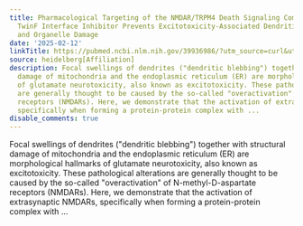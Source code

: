 ```yaml
---
title: Pharmacological Targeting of the NMDAR/TRPM4 Death Signaling Complex with a
  TwinF Interface Inhibitor Prevents Excitotoxicity-Associated Dendritic Blebbing
  and Organelle Damage
date: '2025-02-12'
linkTitle: https://pubmed.ncbi.nlm.nih.gov/39936986/?utm_source=curl&utm_medium=rss&utm_campaign=pubmed-2&utm_content=1FakS-2QOkCT8HsMOQP1bCRQ4YzyumYOmxmF0moLsQ3dFB1E9V&fc=20220326224207&ff=20250212170950&v=2.18.0.post9+e462414
source: heidelberg[Affiliation]
description: Focal swellings of dendrites ("dendritic blebbing") together with structural
  damage of mitochondria and the endoplasmic reticulum (ER) are morphological hallmarks
  of glutamate neurotoxicity, also known as excitotoxicity. These pathological alterations
  are generally thought to be caused by the so-called "overactivation" of N-methyl-D-aspartate
  receptors (NMDARs). Here, we demonstrate that the activation of extrasynaptic NMDARs,
  specifically when forming a protein-protein complex with ...
disable_comments: true
---
```

Focal swellings of dendrites ("dendritic blebbing") together with structural damage of mitochondria and the endoplasmic reticulum (ER) are morphological hallmarks of glutamate neurotoxicity, also known as excitotoxicity. These pathological alterations are generally thought to be caused by the so-called "overactivation" of N-methyl-D-aspartate receptors (NMDARs). Here, we demonstrate that the activation of extrasynaptic NMDARs, specifically when forming a protein-protein complex with ...